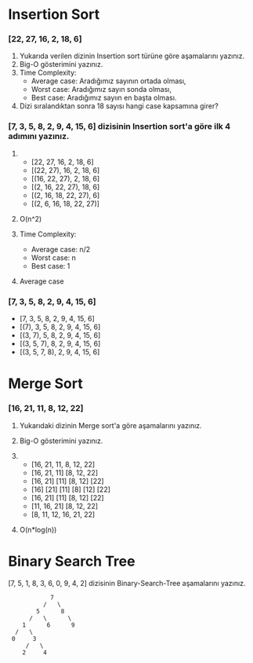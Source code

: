 # Insertion Sort

### [22, 27, 16, 2, 18, 6]
1. Yukarıda verilen dizinin Insertion sort türüne göre aşamalarını yazınız.
2. Big-O gösterimini yazınız.
3. Time Complexity: 
   - Average case: Aradığımız sayının ortada olması,
   - Worst case: Aradığımız sayın sonda olması,
   - Best case: Aradığımız sayıın en başta olması.
4. Dizi sıralandıktan sonra 18 sayısı hangi case kapsamına girer? 

### [7, 3, 5, 8, 2, 9, 4, 15, 6] dizisinin Insertion sort'a göre ilk 4 adımını yazınız.

1. - [22, 27, 16, 2, 18, 6]
   - [(22, 27), 16, 2, 18, 6]
   - [(16, 22, 27), 2, 18, 6]
   - [(2, 16, 22, 27), 18, 6]
   - [(2, 16, 18, 22, 27), 6]
   - [(2, 6, 16, 18, 22, 27)]
   
2. O(n^2)

3. Time Complexity: 
   - Average case: n/2 
   - Worst case:   n
   - Best case:    1

4. Average case


### [7, 3, 5, 8, 2, 9, 4, 15, 6]
- [7, 3, 5, 8, 2, 9, 4, 15, 6]
- [(7), 3, 5, 8, 2, 9, 4, 15, 6]
- [(3, 7), 5, 8, 2, 9, 4, 15, 6]
- [(3, 5, 7), 8, 2, 9, 4, 15, 6]
- [(3, 5, 7, 8), 2, 9, 4, 15, 6]

# Merge Sort

### [16, 21, 11, 8, 12, 22]
1. Yukarıdaki dizinin Merge sort'a göre aşamalarını yazınız.
2. Big-O gösterimini yazınız.

1. - [16, 21, 11, 8, 12, 22]
   - [16, 21, 11] [8, 12, 22]
   - [16, 21] [11] [8, 12] [22]
   - [16] [21] [11] [8] [12] [22]
   - [16, 21] [11] [8, 12] [22]
   - [11, 16, 21] [8, 12, 22]
   - [8, 11, 12, 16, 21, 22]
2. O(n*log(n))

# Binary Search Tree
[7, 5, 1, 8, 3, 6, 0, 9, 4, 2] dizisinin Binary-Search-Tree aşamalarını yazınız.

                7
              /   \    
            5      8
          /   \      \
        1      6      9
      /   \
     0     3
         /   \
        2     4

